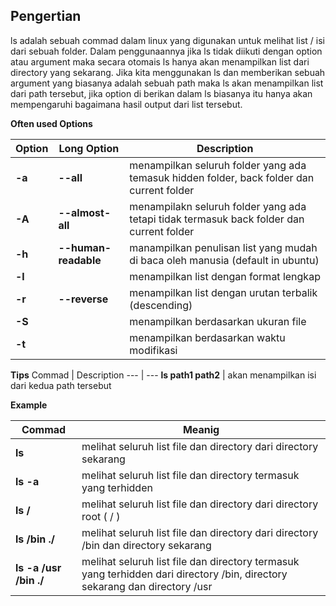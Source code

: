 ## Pengertian

ls adalah sebuah commad dalam linux yang digunakan untuk melihat list / isi dari sebuah folder. Dalam penggunaannya jika ls tidak diikuti dengan option atau argument maka secara otomais ls hanya akan menampilkan list dari directory yang sekarang. Jika kita menggunakan ls dan memberikan sebuah argument yang biasanya adalah sebuah path maka ls akan menampilkan list dari path tersebut, jika option di berikan dalam ls biasanya itu hanya akan mempengaruhi bagaimana hasil output dari list tersebut.

**Often used Options**

Option | Long Option | Description
--- | --- | ---
**-a** | **--all** | menampilkan seluruh folder yang ada temasuk hidden folder, back folder dan current folder
**-A** | **--almost-all** | menampilakn seluruh folder yang ada tetapi tidak termasuk back folder dan current folder
**-h** | **--human-readable** | manampilkan penulisan list yang mudah di baca oleh manusia (default in ubuntu)
**-l** | | menampilkan list dengan format lengkap
**-r** | **--reverse** | menampilkan list dengan urutan terbalik (descending)
**-S** | | menampilkan berdasarkan ukuran file
**-t** | | menampilkan berdasarkan waktu modifikasi

**Tips**
Commad | Description
--- | ---
**ls path1 path2** | akan menampilkan isi dari kedua path tersebut

**Example**

Commad | Meanig
--- | ---
**ls** | melihat seluruh list file dan directory dari directory sekarang
**ls -a** | melihat seluruh list file dan directory termasuk yang terhidden
**ls /** | melihat seluruh list file dan directory dari directory root ( / )
**ls /bin ./** | melihat seluruh list file dan directory dari directory /bin dan directory sekarang
**ls -a /usr /bin ./** | melihat seluruh list file dan directory termasuk yang terhidden dari directory /bin, directory sekarang dan directory /usr